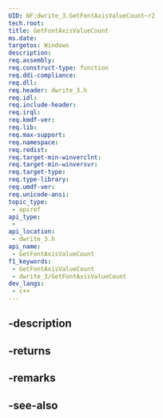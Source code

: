 ```yaml
---
UID: NF:dwrite_3.GetFontAxisValueCount~r2
tech.root: 
title: GetFontAxisValueCount
ms.date: 
targetos: Windows
description: 
req.assembly: 
req.construct-type: function
req.ddi-compliance: 
req.dll: 
req.header: dwrite_3.h
req.idl: 
req.include-header: 
req.irql: 
req.kmdf-ver: 
req.lib: 
req.max-support: 
req.namespace: 
req.redist: 
req.target-min-winverclnt: 
req.target-min-winversvr: 
req.target-type: 
req.type-library: 
req.umdf-ver: 
req.unicode-ansi: 
topic_type:
 - apiref
api_type:
 - 
api_location:
 - dwrite_3.h
api_name:
 - GetFontAxisValueCount
f1_keywords:
 - GetFontAxisValueCount
 - dwrite_3/GetFontAxisValueCount
dev_langs:
 - c++
---
```


## -description

## -returns

## -remarks

## -see-also


